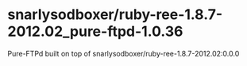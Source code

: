 # snarlysodboxer/ruby-ree-1.8.7-2012.02_pure-ftpd-1.0.36
Pure-FTPd built on top of snarlysodboxer/ruby-ree-1.8.7-2012.02:0.0.0

